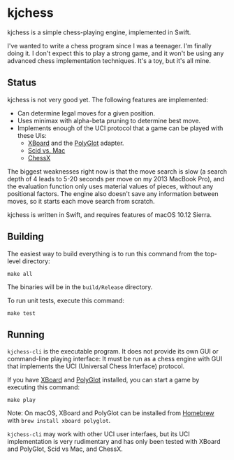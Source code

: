 kjchess
=======

kjchess is a simple chess-playing engine, implemented in Swift.

I've wanted to write a chess program since I was a teenager.  I'm finally doing it.  I don't expect this to play a strong game, and it won't be using any advanced chess implementation techniques.  It's a toy, but it's all mine.


## Status

kjchess is not very good yet.  The following features are implemented:

- Can determine legal moves for a given position.
- Uses minimax with alpha-beta pruning to determine best move.
- Implements enough of the UCI protocol that a game can be played with these UIs:
    - [XBoard](https://www.gnu.org/software/xboard/) and the [PolyGlot](https://chessprogramming.wikispaces.com/PolyGlot) adapter.
    - [Scid vs. Mac](http://scidvspc.sourceforge.net/#toc3)
    - [ChessX](http://chessx.sourceforge.net)

The biggest weaknesses right now is that the move search is slow (a search depth of 4 leads to 5-20 seconds per move on my 2013 MacBook Pro), and the evaluation function only uses material values of pieces, without any positional factors.  The engine also doesn't save any information between moves, so it starts each move search from scratch.

kjchess is written in Swift, and requires features of macOS 10.12 Sierra.


## Building

The easiest way to build everything is to run this command from the top-level directory:

    make all

The binaries will be in the `build/Release` directory.

To run unit tests, execute this command:

    make test


## Running

`kjchess-cli` is the executable program.  It does not provide its own GUI or command-line playing interface:  It must be run as a chess engine with GUI that implements the UCI (Universal Chess Interface) protocol.

If you have [XBoard](https://www.gnu.org/software/xboard/) and [PolyGlot](https://chessprogramming.wikispaces.com/PolyGlot) installed, you can start a game by executing this command:

    make play

Note: On macOS, XBoard and PolyGlot can be installed from [Homebrew](https://brew.sh) with `brew install xboard polyglot`.

`kjchess-cli` may work with other UCI user interfaes, but its UCI implementation is very rudimentary and has only been tested with XBoard and PolyGlot, Scid vs Mac, and ChessX.

